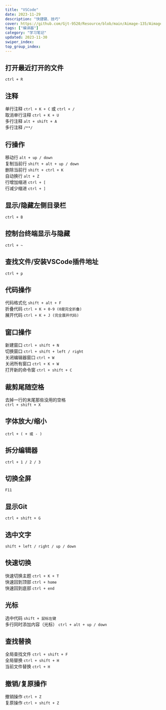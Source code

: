 ```yaml
---
title: "VSCode"
date: 2023-11-29
description: "快捷键、技巧"
cover: https://github.com/Gjt-9520/Resource/blob/main/Aimage-135/Aimage102.jpg?raw=true
tags: ["编译器"]
category: "学习笔记"
updated: 2023-11-30
swiper_index:
top_group_index:
---
```


## 打开最近打开的文件

`ctrl + R`   

## 注释

单行注释 `ctrl + K + C` 或 `ctrl + /`   
取消单行注释 `ctrl + K + U`     
多行注释 `alt + shift + A`   
多行注释 `/**/`   

## 行操作

移动行 `alt + up / down`    
复制当前行 `shift + alt + up / down`  
删除当前行 `shift + ctrl + K`   
自动换行 `alt + Z`  
行增加缩进 `ctrl + [`   
行减少缩进 `ctrl + ]`   

## 显示/隐藏左侧目录栏 

`ctrl + B`  

## 控制台终端显示与隐藏

`ctrl + ~`  

## 查找文件/安装VSCode插件地址

`ctrl + p`  
  
## 代码操作

代码格式化 `shift + alt + F`  
折叠代码 `ctrl + K + 0-9 (0是完全折叠)`   
展开代码 `ctrl + K + J (完全展开代码)`  

## 窗口操作

新建窗口 `ctrl + shift + N`  
切换窗口 `ctrl + shift + left / right`  
关闭编辑器窗口 `ctrl + W`   
关闭所有窗口 `ctrl + K + W`   
打开新的命令窗 `ctrl + shift + C`  

## 裁剪尾随空格

去掉一行的末尾那些没用的空格   
`ctrl + shift + X`  

## 字体放大/缩小

`ctrl + ( + 或 - )`  

## 拆分编辑器

`ctrl + 1 / 2 / 3`

## 切换全屏

`F11`

## 显示Git

`ctrl + shift + G`

## 选中文字

`shift + left / right / up / down`

## 快速切换

快速切换主题 `ctrl + K + T`  
快速回到顶部 `ctrl + home`   
快速回到底部 `ctrl + end`   

## 光标

选中代码 `shift + 鼠标左键`  
多行同时添加内容（光标） `ctrl + alt + up / down`  

## 查找替换

全局查找文件 `ctrl + shift + F`  
全局替换 `ctrl + shift + H`    
当前文件替换 `ctrl + H`  
 
## 撤销/复原操作

撤销操作 `ctrl + Z`   
复原操作 `ctrl + shift + Z`   